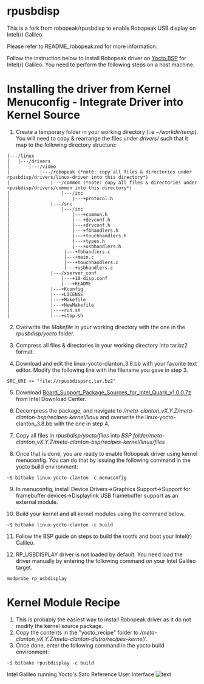 rpusbdisp 
=========

This is a fork from robopeak/rpusbdisp to enable Robopeak USB display on Intel(r) Galileo.

Please refer to README_robopeak.md for more information.

Follow the instruction below to install Robopeak driver on [Yocto BSP](https://downloadcenter.intel.com/Detail_Desc.aspx?DwnldID=23171) for Intel(r) Galileo. You need to perform the following steps on a host machine.

Installing the driver from Kernel Menuconfig - Integrate Driver into Kernel Source
==================================================================================

1. Create a temporary folder in your working directory (i.e *~/workdir/temp*). You will need to copy & rearrange the files under *drivers/* such that it map to the following directory structure:
 ```log
|---/linux
|   |---/drivers
|       |---/video
|           |---/robopeak (*note: copy all files & directories under rpusbdisp/drivers/linux-driver into this directory*)
|               |---/common (*note: copy all files & directories under rpusbdisp/drivers/common into this directory*)
|                   |---/inc
|                       |---+protocol.h
|               |---/src 
|                   |---/inc
|                       |---+common.h
|                       |---+devconf.h
|                       |---+drvconf.h
|                       |---+fbhandlers.h
|                       |---+touchhandlers.h
|                       |---+types.h
|                       |---+usbhandlers.h
|                    |---+fbhandlers.c
|                    |---+main.c
|                    |---+touchhandlers.c
|                    |---+usbhandlers.c
|               |---/xserver_conf
|                   |---+10-disp.conf
|                   |---+README
|               |---+Kconfig
|               |---+LICENSE
|               |---+Makefile
|               |---+NewMakefile
|               |---+run.sh
|               |---+stop.sh
```

2. Overwrite the *Makefile* in your working directory with the one in the *rpusbdisp/yocto* folder.

3. Compress all files & directories in your working directory into tar.bz2 format.

4. Download and edit the linux-yocto-clanton_3.8.bb with your favorite text editor. Modify the following line with the filename you gave in step 3.

 ```code
SRC_URI += "file://rpusbdispsrc.tar.bz2"
```

5. Download [Board_Support_Package_Sources_for_Intel_Quark_v1.0.0.7z](https://downloadcenter.intel.com/Detail_Desc.aspx?DwnldID=23171) from Intel Download Center.

6. Decompress the package, and navigate to */meta-clanton_vX.Y.Z/meta-clanton-bsp/recipes-kernel/linux* and overwrite the linux-yocto-clanton_3.8.bb with the one in step 4.

7. Copy all files in *rpusbdisp/yocto/files* into *BSP folder/meta-clanton_vX.Y.Z/meta-clanton-bsp/recipes-kernel/linux/files*

8. Once that is done, you are ready to enable Robopeak driver using kernel menuconfig. You can do that by issuing the following command  in the yocto build environment:
 ```code 
~$ bitbake linux-yocto-clanton -c menuconfig
```

9. In menuconfig, install Device Drivers->Graphics Support->Support for framebuffer devices->Displaylink USB framebuffer support as an external module. 

10. Build your kernel and all kernel modules using the command below.
 ```code
~$ bitbake linux-yocto-clanton -c build
```

11. Follow the BSP guide on steps to build the rootfs and boot your Intel(r) Galileo.

12. RP_USBDISPLAY driver is not loaded by default. You need load the driver manually by entering the following command on your Intel Galileo target.
 ```code 
modprobe rp_usbdisplay
```

Kernel Module Recipe
====================

1. This is probably the easiest way to install Robopeak driver as it do not modify the kernel source package.
2. Copy the contents in the "yocto_recipe" folder to */meta-clanton_vX.Y.Z/meta-clanton-distro/recipes-kernel/*.
3. Once done, enter the following command in the yocto build environment:
```code
~$ bitbake rpusbdisplay -c build
```

Intel Galileo running Yocto's Sato Reference User Interface
![text](http://i1266.photobucket.com/albums/jj531/wallace1zq/20140625_170348_zpsf877434f.jpg)
